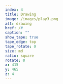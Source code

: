 ```yaml
---
index: 4
title: Drawing
image: /images/play3.png
alt: drawing
href: /#
caption: ""
show_tape: true
tape_edge: top
tape_rotate: 0
size: md
ratio: square
rotate: 0
x: 415
y: 465
z: 4
---
```

